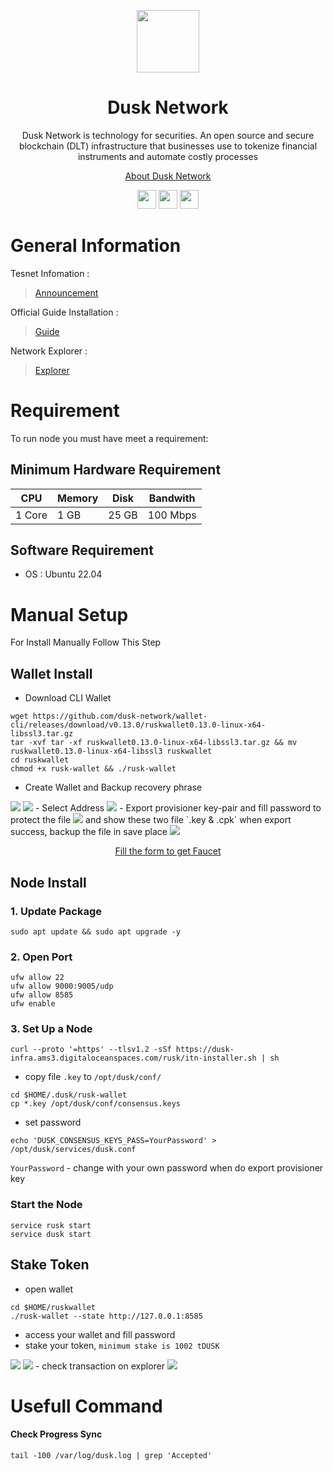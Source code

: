 <p align="center">
    <img height="100" height="auto" src="https://user-images.githubusercontent.com/56349947/205318364-965663f3-f9e4-4010-9e82-d4f5d29e9f4e.svg">
</p>
<h1 align='center'>Dusk Network</h1>
<p align='center'>Dusk Network is technology for securities. An open source and secure blockchain (DLT) infrastructure that businesses use to tokenize financial instruments and automate costly processes</p>
<p align='center'>
    <a href="https://dusk.network/">About Dusk Network</a>
</p>
<div align="center">
    <a href="https://discord.com/invite/dusknetwork" target="_blank"><img src="https://user-images.githubusercontent.com/50621007/176236430-53b0f4de-41ff-41f7-92a1-4233890a90c8.png" width="30"></a>
    <a href="https://t.me/DuskNetwork" target="_blank"><img src="https://user-images.githubusercontent.com/50621007/183283867-56b4d69f-bc6e-4939-b00a-72aa019d1aea.png" width="30" margin="5px"></a>
    <a href="https://twitter.com/duskfoundation" target="_blank"><img src="https://user-images.githubusercontent.com/56349947/205331052-6d4d4216-3529-490c-a1b9-8c3618aac8e2.png" width="30"></a>
</div>

# General Information

Tesnet Infomation :
> [Announcement](https://dusk.network/news/dusk-network-to-launch-rolling-incentivized-testnet-activities)

Official Guide Installation :
> [Guide](https://dusk.network/pages/incentivized-testnet)

Network Explorer :
>[Explorer](https://explorer.dusk.network/)

# Requirement
To run node you must have meet a requirement:
## Minimum Hardware Requirement
|   CPU  | Memory | Disk  | Bandwith |
|--------|--------|-------|----------|
| 1 Core |  1 GB  | 25 GB | 100 Mbps |
## Software Requirement
- OS    : Ubuntu 22.04

# Manual Setup
For Install Manually Follow This Step

## Wallet Install
- Download CLI Wallet
```
wget https://github.com/dusk-network/wallet-cli/releases/download/v0.13.0/ruskwallet0.13.0-linux-x64-libssl3.tar.gz
tar -xvf tar -xf ruskwallet0.13.0-linux-x64-libssl3.tar.gz && mv ruskwallet0.13.0-linux-x64-libssl3 ruskwallet
cd ruskwallet
chmod +x rusk-wallet && ./rusk-wallet
```
- Create Wallet and Backup recovery phrase
<img src="https://lh5.googleusercontent.com/LtZ72tI1L_RXl29lAjxZzWMpuaF5xRqwmxm8EKkM4uhKi5MvbTjE2CNszKOVqS3r9RyU4uGnkIgRpEIKWuBJC_lwW9cpzkaEtwvG8uKag5cI0l-wevrZIABQqNkkaspP5XdcUKilDhB94UAFkcNdzRn0MFSdud2-MlhtLvJG49FD93jYSOnhLxaxWldRlw">
<img src="https://lh6.googleusercontent.com/zLBOd2yxH80CzL9-q-a_ELaKv9tlEMexSumGG4CCX4mMsNDCgk1bOe4Ppp1H7uzyg5ThSk6k2bK98UaJE2oWpAP_6ApO9uuRU7Y_5oK8wctrBexckRk_K871sFaqe75NFyHNHDRfBHt9heqzDffxtPME3DoLxopCdvSdxQAZ1wXr5Ffr1dzzHhL_yr6VNw">
- Select Address
<img src="https://lh6.googleusercontent.com/i-40brTLabk5nhxAThM_Q5iXe4SimGfdPnOKDvHbH7gUV_r4Zkn-i6Qm-O821eW80aRgWZhkUSTJwvgCnrC8KDf0oCrlHTMWvN4VYNRjJhdQp7PfwjG1j6kM6gbklom_aSt3sHAsi3p5dcNntZVEFNHC05UXlMcy3Y3ojXrD8gmfZi_fkXkVoVpL950EKw">
- Export provisioner key-pair and fill password to protect the file
<img src="https://lh4.googleusercontent.com/b-HsbMRGnDWnAVh4-NodBi8-0evB5jC_LhOLcQbsMrszWMqDKbZ03TD9lWGM651TzsxrZNFZ5yDBu5MAEdH5THulUM8cKAZ_T4UebAUU6JAb_fkXIxI_9FYJkpnvkwuyqKe6ISZqR2Gd8esi0Rl6zFywt-ZAK3S1ZiCogKWEt8wNevK0Clikq-lp_HcLTA">
and show these two file `.key & .cpk` when export success, backup the file in save place
<img src="https://lh6.googleusercontent.com/dPBSfyqf8GrS1MSi2DykX0tlGl1OR4cJmN6UYU2xs327QacO4YzROpunm2Lbnhe52q2jQOsCvrY6fCpa1xB33DZuPBFmMHZ5l66pYSZWKBFvVf2Ud1icA_wdbPxm9oXilvntXtassOoh2fZQLhP0sOxs5GxYnhWm-v8l4in-x-r5yhYMpknZSMt3Y-BLCQ">

<p align="center">
    <a href="https://forms.gle/3h4wDbab9f6bZ68L8" target="_blank">Fill the form to get Faucet</a>
</p>

## Node Install
### 1. Update Package
```
sudo apt update && sudo apt upgrade -y 
```
### 2. Open Port
```
ufw allow 22
ufw allow 9000:9005/udp
ufw allow 8585
ufw enable
```
### 3. Set Up a Node
```
curl --proto '=https' --tlsv1.2 -sSf https://dusk-infra.ams3.digitaloceanspaces.com/rusk/itn-installer.sh | sh
```
- copy file `.key` to `/opt/dusk/conf/`
```
cd $HOME/.dusk/rusk-wallet
cp *.key /opt/dusk/conf/consensus.keys
```
- set password
```
echo 'DUSK_CONSENSUS_KEYS_PASS=YourPassword' > /opt/dusk/services/dusk.conf
```
`YourPassword` - change with your own password when do export provisioner key

### Start the Node
```
service rusk start
service dusk start
```
## Stake Token
- open wallet
```
cd $HOME/ruskwallet
./rusk-wallet --state http://127.0.0.1:8585
```
- access your wallet and fill password
- stake your token, `minimum stake is 1002 tDUSK`
<img src="https://lh6.googleusercontent.com/jDFCInEU9bdWyrQiltb98eYnCsz9Wlu2CDicUFBRpp1jKnsyaPY_J04I6UJILQetwoZwzACEX9vw5AXqjUyrgNh-RhWnhW05PbVKannSbWITEt9FcADUdijBiNj_LhyeWk658oFZj61kj9p5TAh05FwfE1Dp9Du5RtjlINyg1L67cV9zIQ9Qd5d9Zx53SA">
<img src="https://lh3.googleusercontent.com/rtMSw_UzEEWeqsw8T6C5j9_ljdRlrC5fFVW8SI24I6Tf5fRkWADGipUK12f9DJSPTgPx42o5nDg5KJu3d505CU9jpf4H5dnftEktAPYjW16vtE_JmLfte5VEtE_RCzM13NIH1Fzk7v101mFp-_BJb7v3toANega9Rlejfw72Sb-ANBAXUlS0WiYn5oqV9g">
- check transaction on explorer
<img src="https://lh5.googleusercontent.com/60c0e1iFW-sHDQSbtDSGKOuLH_r4nNFGsLsZKAJCkkvG9qLtGyB632LjhC6nCHCOnwcWYT5vBvkW4KMy3slQZUoCxAl-BmfEvl7sCVeVwaqP9U7I5QBqNnUUzEiF_i4NkP-HNcZsFEjiuEWi4wt18IP-PovxxCsbn17KuJ2gGtvQ-WuKFqGEcZKBMHj-YA">

# Usefull Command
#### Check Progress Sync
```
tail -100 /var/log/dusk.log | grep 'Accepted'
```